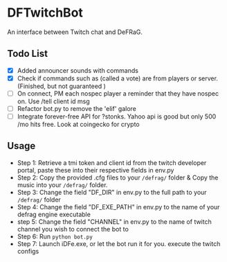 # DFTwitchBot
An interface between Twitch chat and DeFRaG.

## Todo List
- [x] Added announcer sounds with commands
- [x] Check if commands such as (called a vote) are from players or server. (Finished, but not guaranteed )
- [ ] On connect, PM each nospec player a reminder that they have nospec on. Use /tell client id msg
- [ ] Refactor bot.py to remove the 'elif' galore
- [ ] Integrate forever-free API for ?stonks. Yahoo api is good but only 500 /mo hits free. Look at coingecko for crypto

## Usage
* Step 1: Retrieve a tmi token and client id from the twitch developer portal, paste these into their respective fields
in env.py
* Step 2: Copy the provided .cfg files to your `/defrag/` folder & Copy the music into your `/defrag/` folder.
* Step 3: Change the field "DF_DIR" in env.py to the full path to your `/defrag/` folder
* Step 4: Change the field "DF_EXE_PATH" in env.py to the name of your defrag engine executable
* step 5: Change the field "CHANNEL" in env.py to the name of twitch channel you wish to connect the bot to
* Step 6: Run `python bot.py`
* Step 7: Launch iDFe.exe, or let the bot run it for you. execute the twitch configs 

